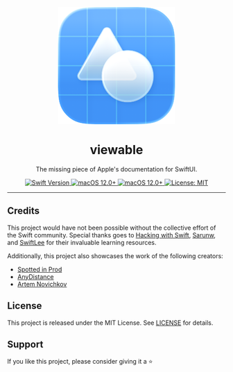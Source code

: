 <div align="center">
  <img width="270" height="270" src="viewable/Resources/RasterIcon.png" alt="logo">
  <h1><b>viewable</b></h1>
  <p>The missing piece of Apple's documentation for SwiftUI.</p>
</div>

<div align="center">
  <a href="https://swift.org">
    <img src="https://img.shields.io/badge/Swift-6.2-orange.svg" alt="Swift Version">
  </a>
  <a href="https://www.apple.com/ios/">
    <img src="https://img.shields.io/badge/iOS-26.0%2B-blue.svg" alt="macOS 12.0+">
  </a>
  <a href="https://www.apple.com/ios/">
    <img src="https://img.shields.io/badge/macOS-26.0%2B-blue.svg" alt="macOS 12.0+">
  </a>
  <a href="LICENSE">
    <img src="https://img.shields.io/badge/License-MIT-green.svg" alt="License: MIT">
  </a>
</div>

---

## Credits

This project would have not been possible without the collective effort of the Swift community. Special thanks goes to [Hacking with Swift](https://www.hackingwithswift.com), [Sarunw](https://sarunw.com), and [SwiftLee](https://www.avanderlee.com) for their invaluable learning resources.

Additionally, this project also showcases the work of the following creators:

- [Spotted in Prod](https://www.spottedinprod.com)
- [AnyDistance](https://github.com/Any-Distance/any-distance-ios)
- [Artem Novichkov](https://artemnovichkov.com)

## License

This project is released under the MIT License. See [LICENSE](LICENSE.md) for details.

## Support

If you like this project, please consider giving it a ⭐️
